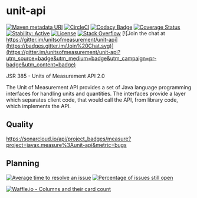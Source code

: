unit-api
========
[![Maven metadata URI](https://img.shields.io/maven-metadata/v/http/central.maven.org/maven2/javax/measure/unit-api/maven-metadata.xml.svg)](https://search.maven.org/search?q=a:unit-api)
[![CircleCI](https://circleci.com/gh/unitsofmeasurement/unit-api/tree/master.svg?style=svg)](https://circleci.com/gh/unitsofmeasurement/unit-api/tree/master)
[![Codacy Badge](https://api.codacy.com/project/badge/Grade/84af6bb532464d4ba65e17625ecdd0d6)](https://www.codacy.com/app/unitsofmeasurement/unit-api?utm_source=github.com&utm_medium=referral&utm_content=unitsofmeasurement/unit-api&utm_campaign=badger)
[![Coverage Status](https://coveralls.io/repos/github/unitsofmeasurement/unit-api/badge.svg)](https://coveralls.io/github/unitsofmeasurement/unit-api)
[![Stability: Active](https://masterminds.github.io/stability/active.svg)](https://masterminds.github.io/stability/active.html)
[![License](http://img.shields.io/badge/license-BSD3-blue.svg?style=flat-square)](http://opensource.org/licenses/BSD-3-Clause)
[![Stack Overflow](http://img.shields.io/badge/stack%20overflow-uom-4183C4.svg)](http://stackoverflow.com/questions/tagged/units-of-measurement)
[![Join the chat at https://gitter.im/unitsofmeasurement/unit-api](https://badges.gitter.im/Join%20Chat.svg)](https://gitter.im/unitsofmeasurement/unit-api?utm_source=badge&utm_medium=badge&utm_campaign=pr-badge&utm_content=badge)

JSR 385 - Units of Measurement API 2.0

The Unit of Measurement API provides a set of Java language programming interfaces for handling units and quantities.
The interfaces provide a layer which separates client code, that would call the API, from library code, which implements the API.

## Quality
https://sonarcloud.io/api/project_badges/measure?project=javax.measure%3Aunit-api&metric=bugs

## Planning
[![Average time to resolve an issue](http://isitmaintained.com/badge/resolution/unitsofmeasurement/unit-api.svg)](http://isitmaintained.com/project/unitsofmeasurement/unit-api "Average time to resolve an issue")
[![Percentage of issues still open](http://isitmaintained.com/badge/open/unitsofmeasurement/unit-api.svg)](http://isitmaintained.com/project/unitsofmeasurement/unit-api "Percentage of issues still open")

[![Waffle.io - Columns and their card count](https://badge.waffle.io/unitsofmeasurement/unit-api.png?columns=all)](https://waffle.io/unitsofmeasurement/unit-api?utm_source=badge)